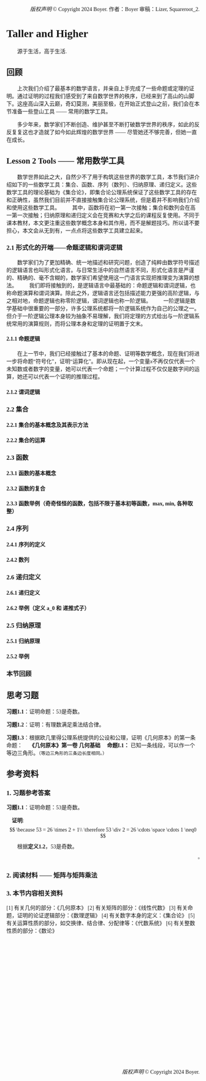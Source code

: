 
<font  face="Times New Roman">

<div style="text-align: right">

*版权声明* © Copyright 2024 Boyer.
作者：Boyer 审稿：Lizer, Squareroot_2.

</div>

# Taller and Higher

&emsp;&emsp;<font face="楷体">源于生活，高于生活.</font>

## 回顾
&emsp;&emsp;上次我们介绍了最基本的数学语言，并亲自上手完成了一些命题或定理的证明。通过证明的过程我们感受到了来自数学世界的秩序，已经来到了高山的山脚下。这座高山深入云巅，奇幻莫测，美丽至极，在开始正式登山之前，我们会在本节准备一些登山工具 —— 常用的数学工具。

&emsp;&emsp;多少年来，数学家们不断创造、维护甚至不断打破数学世界的秩序，如此的反反复复这也才造就了如今如此辉煌的数学世界 —— 尽管她还不够完善，但她一直在成长。


## Lesson 2 Tools —— 常用数学工具

&emsp;&emsp;数学世界如此之大，自然少不了用于构筑这些世界的数学工具，本节我们讲介绍如下的一些数学工具：集合、函数、序列（数列）、归纳原理、递归定义。这些数学工具的理论基础为《集合论》，即集合论公理系统保证了这些数学工具的存在和正确性，虽然我们目前并不直接接触集合论公理系统，但是着并不影响我们介绍和使用这些数学工具。
&emsp;&emsp;其中，函数将在初一第一次接触；集合和数列会在高一第一次接触；归纳原理和递归定义会在竞赛和大学之后的课程反复使用。不同于课本教材，本文更注重这些数学概念本身和其作用，而不是解题技巧。所以请不要担心，本文会从无到有，一点点将这些数学工具建立起来。

<div style="page-break-after: always;"></div>

### 2.1 形式化的开端——命题逻辑和谓词逻辑
&emsp;&emsp;数学家们为了更加精确、统一地描述和研究问题，创造了纯粹由数学符号描述的逻辑语言也叫形式化语言。与日常生活中的自然语言不同，形式化语言是严谨的、精确的、毫不含糊的，数学家们希望使用这一门语言实现把推理变为演算的想法。
&emsp;&emsp;我们即将接触到的，是逻辑语言中最基础的：命题逻辑和谓词逻辑，也称命题演算和谓词演算。除此之外，逻辑语言还包括描述能力更强的高阶逻辑，与之相对地，命题逻辑也称零阶逻辑，谓词逻辑也称一阶逻辑。
&emsp;&emsp;一阶逻辑是数学基础中很重要的一部分，许多公理系统都将一阶逻辑系统作为自己的公理之一。但介于一阶逻辑公理本身较为抽象不易理解，我们将定理的方式给出与一阶逻辑系统常用的演算规则，而将公理本身和定理的证明置于文末。
#### 2.1.1 命题逻辑
&emsp;&emsp;在上一节中，我们已经接触过了基本的命题、证明等数学概念，现在我们将进一步将命题“符号化”，证明“运算化”。即从现在起，一个变量$x$不再仅仅代表一个未知数或者数字的变量，她可以代表一个命题；一个计算过程不仅仅是数字间的运算，她还可以代表一个证明的推理过程。
&emsp;&emsp;

#### 2.1.2 谓词逻辑


### 2.2 集合
#### 2.2.1 集合的基本概念及其表示方法
#### 2.2.2 集合的运算


### 2.3 函数
#### 2.3.1 函数的基本概念
#### 2.3.2 函数的复合
#### 2.3.3 函数举例（奇奇怪怪的函数，包括不限于基本初等函数，max, min, 各种取整）

### 2.4 序列
#### 2.4.1 序列的定义
#### 2.4.2 数列

### 2.6 递归定义
#### 2.6.1 递归定义
#### 2.6.2 举例（定义 a_0 和 递推式子）

### 2.5 归纳原理
#### 2.5.1 归纳原理
#### 2.5.2 举例




### 本节回顾


## 思考习题

**习题1.1**：证明命题：53是奇数。

**习题1.2**：证明：有理数满足乘法结合律。

**习题1.3**：根据欧几里得公理系统提供的公设和公理，证明《几何原本》的第一条命题：
&emsp;**《几何原本》第一卷 几何基础**
&emsp;**命题I.1：** 已知一条线段，可以作一个等边三角形。`（等边三角形的三条边长度相同。）`



<div style="page-break-after: always;"></div>

## 参考资料

### 1. 习题参考答案

**习题1.1**：证明命题：53是奇数。

&emsp;**证明**:
$$
\because 53 = 26 \times 2 + 1\\
\therefore 53 \div 2 = 26 \cdots \space \cdots 1 \neq0
$$&emsp;&emsp;根据**定义1.2**，53是奇数。

<div style="text-align: right;">

$\square$
</div>

<div style="page-break-after: always;"></div>

### 2. 阅读材料 —— 矩阵与矩阵乘法




### 3. 本节内容相关资料

[1] 有关几何的部分：《几何原本》
[2] 有关矩阵的部分：《线性代数》
[3] 有关命题，证明的论证逻辑部分：《数理逻辑》
[4] 有关数字本身的定义：《集合论》
[5] 有关运算性质的部分，如交换律、结合律、分配律等：《代数系统》
[6] 有关整数性质的部分：《数论》




<br></br>
<br></br>
<br></br>
<br></br>
<br></br>
<br></br>
<br></br>
<br></br>
<br></br>
<br></br>
<div style="text-align: right">
 
*版权声明* © Copyright 2024 Boyer.
</div>

<!--  本节需要荧光笔标注的地方有如下几处
- 1 习题1.3答案的交换律部分
- 2 矩阵乘法规则的行列对应部分


-->